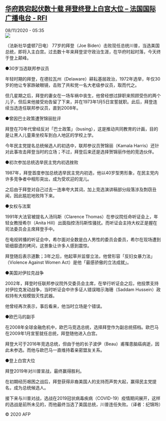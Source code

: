 <!--1604814880000-->
[华府跌宕起伏数十载 拜登终登上白宫大位 – 法国国际广播电台 - RFI](http://www.rfi.fr//cn/contenu/20201108-%E5%8D%8E%E5%BA%9C%E8%B7%8C%E5%AE%95%E8%B5%B7%E4%BC%8F%E6%95%B0%E5%8D%81%E8%BD%BD-%E6%8B%9C%E7%99%BB%E7%BB%88%E7%99%BB%E4%B8%8A%E7%99%BD%E5%AE%AB%E5%A4%A7%E4%BD%8D)
------

<div>08/11/2020 - 05:35</div><img src="https://s.rfi.fr/media/display/63c3de12-217f-11eb-b977-005056a964fe/w:310/p:16x9/int0007b.201108123502.jpg"><div class="t-content__body u-clearfix"><p>（法新社华盛顿7日电）    77岁的拜登（Joe Biden）击败现任总统川普，当选美国总统，即将入主白宫。过去数十年来拜登坚守政治生涯，在华府时起时落，今天终于登上颠峰。</p><p>    ●30岁当选联邦参议员</p><p>    年轻时期的拜登，在德拉瓦州（Delaware）耕耘基层政治，1972年选举，年仅30岁的他让专家跌破眼镜，击败了共和党一名大老级参议员，取而代之。</p><p>    但几星期之后，拜登的妻女在一场车祸中丧生，他曾经想过辞职来照顾受伤的两个儿子，但后来他接受劝告留了下来，并在1973年1月5日宣誓就职。此后，拜登连续当选连任联邦参议员，直到2008年。</p><p>    ●曾因巴士政策遭贺锦丽批评</p><p>    拜登在70年代曾经反对「巴士政策」（busing），这是推动共同教育的计画，目的是让黑人儿童乘坐校车到白人地区的学校上学。</p><p>    今年民主党提名总统候选人的初选中，联邦参议员贺锦丽（Kamala Harris）还针对此事攻击拜登当时的立场；不过，拜登后来还是选择贺锦丽作他的竞选伙伴。</p><p>    ●初次参加总统选举民主党内初选挫败</p><p>    1987年，拜登首度参加总统选举民主党内初选，他以40岁型男形象，在民主党内许多竞争者中相形突出，成为受欢迎的宠儿。</p><p>    之后由于拜登对自己过去一连串夸大其词，加上竞选演讲稿部分段落涉及剽窃丑闻，因此尴尬地败阵下来。</p><p>    ●女权与法案</p><p>    1991年大法官被提名人汤玛斯（Clarence Thomas）在参议院任命听证会上，年轻女教授希尔（Anita Hill）出面指控汤玛斯性骚扰。而听证会主持大权正是握在司法委员会主席拜登手中。</p><p>    在电视转播的听证会中，希尔面对全数是白人男性的委员会委员，希尔在现场遭到钜细靡遗的拷问，这景象让许多人感到震惊。</p><p>    拜登随后表示道歉；3年之后，他起草并监督立法，他曾形容「反妇女暴力法」（Violence Against Women Act）是他「最感骄傲的立法成就」。</p><p>    ●美国对伊拉克战争</p><p>    2002年，拜登时任联邦参议院外交委员会主席，在举行听证会之后，他投票支持对伊拉克发动战争，当时听证会中许多证人错误暗示海珊（Saddam Hussein）政权持有大规模毁灭性武器。</p><p>    他曾经再次表示，事后看来，他当时立场是个错误。</p><p>    ●欧巴马的副手</p><p>    在2008年全球金融危机中，欧巴马竞选总统，选择拜登作为副总统搭档。欧巴马在2009年1月宣誓就任总统，拜登随他进入白宫。</p><p>    拜登大可于2016年竞选总统，但由于他的长子波伊（Beau）甫罹患脑癌病逝，因此未参选。而他与欧巴马一直维持着亲密盟友关系。</p><p>    ●登上白宫大位</p><p>    拜登2019年对川普宣战，最终赢得胜利。</p><p>    在初期经历艰困之战后，拜登获得非裔美国人的支持而声势大起，赢得民主党提名，成为总统候选人。</p><p>    接下来与川普对战，选战在2019冠状病毒疾病（COVID-19）疫情期间展开，这样的选战是前所未见的，而他最终当选了美国总统，川普连任失败。（译者：纪锦玲）</p><p class="t-copyright">© 2020 AFP</p>        </div>
